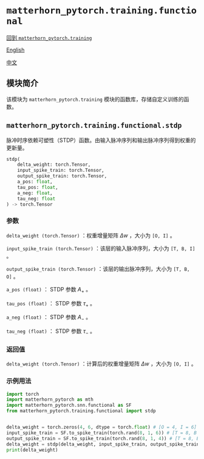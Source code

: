 # `matterhorn_pytorch.training.functional`

[回到 `matterhorn_pytorch.training`](./README.md)

[English](../../en_us/training/1_functional.md)

[中文](../../zh_cn/training/1_functional.md)

## 模块简介

该模块为 `matterhorn_pytorch.training` 模块的函数库，存储自定义训练的函数。

## `matterhorn_pytorch.training.functional.stdp`

脉冲时序依赖可塑性（STDP）函数。由输入脉冲序列和输出脉冲序列得到权重的更新量。

```python
stdp(
    delta_weight: torch.Tensor,
    input_spike_train: torch.Tensor,
    output_spike_train: torch.Tensor,
    a_pos: float,
    tau_pos: float,
    a_neg: float,
    tau_neg: float
) -> torch.Tensor
```

### 参数

`delta_weight (torch.Tensor)` ：权重增量矩阵 $\Delta w$ ，大小为 `[O, I]` 。

`input_spike_train (torch.Tensor)` ：该层的输入脉冲序列，大小为 `[T, B, I]` 。

`output_spike_train (torch.Tensor)` ：该层的输出脉冲序列，大小为 `[T, B, O]` 。

`a_pos (float)` ： STDP 参数 $A_{+}$ 。

`tau_pos (float)` ： STDP 参数 $\tau_{+}$ 。

`a_neg (float)` ： STDP 参数 $A_{-}$ 。

`tau_neg (float)` ： STDP 参数 $\tau_{-}$ 。

### 返回值

`delta_weight (torch.Tensor)` ：计算后的权重增量矩阵 $\Delta w$ ，大小为 `[O, I]` 。

### 示例用法

```python
import torch
import matterhorn_pytorch as mth
import matterhorn_pytorch.snn.functional as SF
from matterhorn_pytorch.training.functional import stdp


delta_weight = torch.zeros(4, 6, dtype = torch.float) # [O = 4, I = 6]
input_spike_train = SF.to_spike_train(torch.rand(8, 1, 6)) # [T = 8, B = 1, I = 6]
output_spike_train = SF.to_spike_train(torch.rand(8, 1, 4)) # [T = 8, B = 1, O = 4]
delta_weight = stdp(delta_weight, input_spike_train, output_spike_train, 0.2, 2, 0.2, 2)
print(delta_weight)
```
